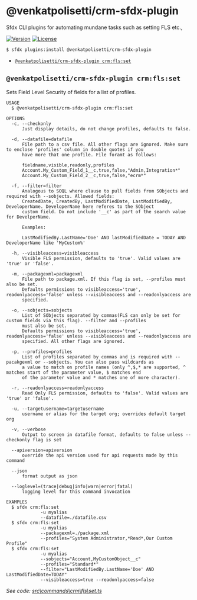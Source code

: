 @venkatpolisetti/crm-sfdx-plugin
================================

Sfdx CLI plugins for automating mundane tasks such as setting FLS etc.,

[![Version](https://img.shields.io/npm/v/@venkatpolisetti/crm-sfdx-plugin.svg)](https://npmjs.org/package/@venkatpolisetti/crm-sfdx-plugin)
[![License](https://img.shields.io/npm/l/@venkatpolisetti/crm-sfdx-plugin.svg)](https://github.com/https://github.com/venkatpolisetti/crm-sfdx-plugin/crm-sfdx-plugin/blob/master/package.json)

<!-- install -->
```sh-session
$ sfdx plugins:install @venkatpolisetti/crm-sfdx-plugin
```
<!-- commands -->
* [`@venkatpolisetti/crm-sfdx-plugin crm:fls:set`](#venkatpolisetti-crm-sfdx-plugin-crmflsset)

## `@venkatpolisetti/crm-sfdx-plugin crm:fls:set`

Sets Field Level Security of fields for a list of profiles.

```
USAGE
  $ @venkatpolisetti/crm-sfdx-plugin crm:fls:set

OPTIONS
  -c, --checkonly
      Just display details, do not change profiles, defaults to false.

  -d, --datafile=datafile
      File path to a csv file. All other flags are ignored. Make sure to enclose 'profiles' column in double quotes if you 
      have more that one profile. File foramt as follows:

      fieldname,visible,readonly,profiles
      Account.My_Custom_Field_1__c,true,false,"Admin,Integration*"
      Account.My_Custom_Field_2__c,true,false,"ecrm*"

  -f, --filter=filter
      Analogous to SOQL where clause to pull fields from SObjects and required with --sobjects. Allowed fields: 
      CreatedDate, CreatedBy, LastModifiedDate, LastModifiedBy, DeveloperName. DeveloperName here referes to the SObject 
      custom field. Do not include '__c' as part of the search value for DevelperName.

      Examples:

      LastModifiedBy.LastName='Doe' AND lastModifiedDate = TODAY AND DeveloperName like 'MyCustom%'

  -h, --visibleaccess=visibleaccess
      Visible FLS permission, defaults to 'true'. Valid values are 'true' or 'false'.

  -m, --packagexml=packagexml
      File path to package.xml. If this flag is set, --profiles must also be set. 
      Defaults permissions to visibleaccess='true', readonlyaccess='false' unless --visibleaccess and --readonlyaccess are 
      specified.

  -o, --sobjects=sobjects
      List of SObjects separated by commas(FLS can only be set for custom fields via this flag). --filter and --profiles 
      must also be set. 
      Defaults permissions to visibleaccess='true', readonlyaccess='false' unless --visibleaccess and --readonlyaccess are 
      specified. All other flags are ignored.

  -p, --profiles=profiles
      List of profiles separated by commas and is required with --pacakgexml or --sobjects. You can also pass wildcards as 
      a value to match on profile names (only ^,$,* are supported, ^ matches start of the parameter value, $ matches end 
      of the parameter value and * matches one of more character).

  -r, --readonlyaccess=readonlyaccess
      Read Only FLS permission, defaults to 'false'. Valid values are 'true' or 'false'.

  -u, --targetusername=targetusername
      username or alias for the target org; overrides default target org

  -v, --verbose
      Output to screen in datafile format, defaults to false unless --checkonly flag is set

  --apiversion=apiversion
      override the api version used for api requests made by this command

  --json
      format output as json

  --loglevel=(trace|debug|info|warn|error|fatal)
      logging level for this command invocation

EXAMPLES
  $ sfdx crm:fls:set
             -u myalias
             --datafile=./datafile.csv
  $ sfdx crm:fls:set
             -u myalias
             --packagexml=./package.xml
             --profiles="System Administrator,*Read*,Our Custom Profile"
  $ sfdx crm:fls:set
             -u myalias
             --sobjects="Account,MyCustomObject__c"
             --profiles="Standard*"
             --filter="LastModifiedBy.LastName='Doe' AND LastModifiedDate=TODAY"
             --visibleaccess=true --readonlyaccess=false
```

_See code: [src\commands\crm\fls\set.ts](https://github.com/venkatpolisetti/crm-sfdx-plugin/blob/v1.0.0/src\commands\crm\fls\set.ts)_
<!-- commandsstop -->
